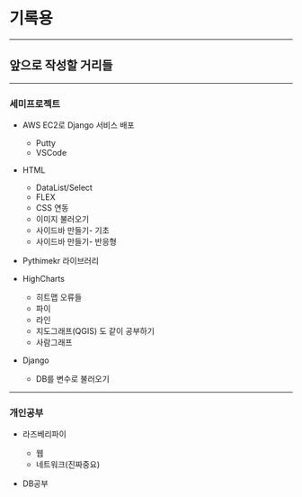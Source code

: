 # 기록용

---

## 앞으로 작성할 거리들

---
### 세미프로젝트

- AWS EC2로 Django 서비스 배포
  - Putty
  - VSCode

- HTML
  - DataList/Select
  - FLEX
  - CSS 연동
  - 이미지 불러오기
  - 사이드바 만들기- 기초
  - 사이드바 만들기- 반응형

- Pythimekr 라이브러리

- HighCharts
  - 히트맵 오류들
  - 파이
  - 라인
  - 지도그래프(QGIS) 도 같이 공부하기
  - 사람그래프

- Django
  - DB를 변수로 불러오기

---

### 개인공부

- 라즈베리파이
  - 웹
  - 네트워크(진짜중요)

- DB공부